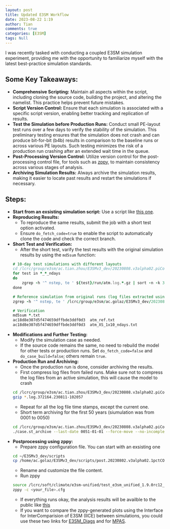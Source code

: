 ```yaml
---
layout: post
title: Updated E3SM Workflow
date: 2023-08-22 1:19
author: Tian
comments: true
categories: [E3SM]
tags: Null
---
```

I was recently tasked with conducting a coupled E3SM simulation experiment, providing me with the opportunity to familiarize myself with the latest best-practice simulation standards.

## Some Key Takeaways:
- **Comprehensive Scripting:** Maintain all aspects within the script, including cloning the source code, building the project, and altering the namelist. This practice helps prevent future mistakes.
- **Script Version Control:** Ensure that each simulation is associated with a specific script version, enabling better tracking and replication of results.
- **Test the Simulation before Production Runs:** Conduct small PE-layout test runs over a few days to verify the stability of the simulation. This preliminary testing ensures that the simulation does not crash and can produce bit-for-bit (b4b) results in comparison to the baseline runs or across various PE layouts. Such testing minimizes the risk of a production run crashing after an extended wait time in the queue.
- **Post-Processing Version Control:** Utilize version control for the post-processing control file, for tools such as [zppy](https://e3sm.org/resources/tools/end-to-end-processing/zppy/), to maintain consistency across various stages of analysis.
- **Archiving Simulation Results:** Always archive the simulation results, making it easier to locate past results and restart the simulations if necessary.

## Steps:
- **Start from an exsisting simulation script:** Use a script like [this one](https://github.com/E3SM-Project/SimulationScripts/blob/master/archive/CoupledGroup/v3_dev/run.20230808.v3alpha02.piControl.chrysalis.sh).
- **Reproducing Results:**
    - To reproduce the same results, submit the job with a short test option activated.
    - Ensure `do_fetch_code=true` to enable the script to automatically clone the code and check the correct branch.
- **Short Test and Verification:**
    - After the short test, varify the test results with the original simulation results by using the `md5sum` function:
    ```fortran
    # 10-day test simulations with different layouts
    cd /lcrc/group/e3sm/ac.tian.zhou/E3SMv3_dev/20230808.v3alpha02.piControl.chrysalis/tests
    for test in *_*_ndays
    do
        zgrep -h '^ nstep, te ' ${test}/run/atm.log.*.gz | sort -n -k 3,3 | uniq > atm_${test}.txt
    done

    # Reference simulation from original runs (log files extracted using zstash)
    zgrep -h '^ nstep, te ' /lcrc/group/e3sm/ac.golaz/E3SMv3_dev/20230808.v3alpha02.piControl.chrysalis/original/archive/logs/atm.log.347003.230622-141836.gz | sort -n -k 3,3 | uniq | head -n 482 > atm_ref.txt

    # Verification
    md5sum *.txt
    ac18d8e307d5f474659dffbde3ddf0d3  atm_ref.txt
    ac18d8e307d5f474659dffbde3ddf0d3  atm_XS_1x10_ndays.txt
    ```
- **Modifications and Further Testing:**
    - Modify the simulation case as needed.
    - If the source code remains the same, no need to rebuild the model for other tests or production runs. Set `do_fetch_code=false` and `do_case_build=false`; others remain `true`.
- **Production Run and Archiving:**
    - Once the production run is done, consider archiving the results.
    - First compress log files from failed runs. Make sure not to compress the log files from an active simulation, this will cause the model to crash
    ```bash
    cd /lcrc/group/e3sm/ac.tian.zhou/E3SMv3_dev/20230808.v3alpha02.piControl.chrysalis/run
    gzip *.log.372164.230811-102057 
    ```
    - Repeat for all the log file time stamps, except the current one.
    - Short term archiving for the first 50 years (siumulation was from 0001 to 0050)
    ```bash
    cd /lcrc/group/e3sm/ac.tian.zhou/E3SMv3_dev/20230808.v3alpha02.piControl.chrysalis/case_scripts
    ./case.st_archive --last-date 0051-01-01 --force-move --no-incomplete-logs
    ```
- **Postprocessing using zppy:**
    - Prepare zppy configuration file. You can start with an exsisting one
    ```bash
    cd ~/E3SMv3_dev/scripts
    cp /home/ac.golaz/E3SMv3_dev/scripts/post.20230802.v3alpha02.1pctCO2_0101.chrysalis.cfg .
    ```
    - Rename and customize the file content.
    - Run zppy
    ```bash
    source /lcrc/soft/climate/e3sm-unified/test_e3sm_unified_1.9.0rc12_chrysalis.sh
    zppy -c <your_file>.cfg
    ```
    - If everything runs okay, the analysis results will be availble to the public like [this](https://web.lcrc.anl.gov/public/e3sm/diagnostic_output/ac.tian.zhou/E3SMv3_dev/longpipe/20230808.v3alpha02.piControl.chrysalis/)
    - If you want to compare the zppy-generated plots using the Interface for InterComparision of E3SM (IICE) between simulations, you could use these two links for [E3SM_Diags](https://portal.nersc.gov/project/e3sm/iice/) and for [MPAS](https://portal.nersc.gov/project/e3sm/iice/mpas-a/). 
